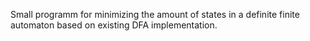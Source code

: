 Small programm for minimizing the amount of states in a definite finite automaton based on existing DFA implementation.

